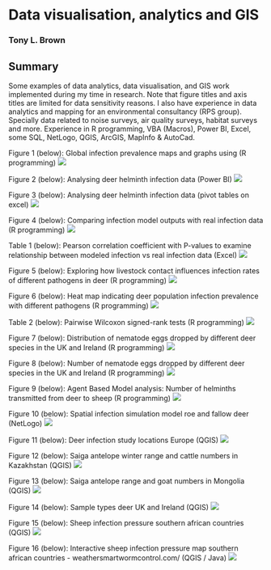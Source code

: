 # Data visualisation, analytics and GIS
### Tony L. Brown

## Summary

Some examples of data analytics, data visualisation, and GIS work implemented during my time in research. Note that figure titles and axis titles are limited for data sensitivity reasons. I also have experience in data analytics and mapping for an environmental consultancy (RPS group). Specially data related to noise surveys, air quality surveys, habitat surveys and more. Experience in R programming, VBA (Macros), Power BI, Excel, some SQL, NetLogo, QGIS, ArcGIS, MapInfo & AutoCad. 

Figure 1 (below): Global infection prevalence maps and graphs using (R programming)
![](https://raw.githubusercontent.com/tonysdatamodels/portfolio/main/docs/Global%20Infection%20Figure.png)

Figure 2 (below): Analysing deer helminth infection data (Power BI)
![](https://raw.githubusercontent.com/tonysdatamodels/portfolio/main/docs/Power%20Bi%20Example.png)

Figure 3 (below): Analysing deer helminth infection data (pivot tables on excel)
![](https://raw.githubusercontent.com/tonysdatamodels/portfolio/main/docs/Pivot%20Table.png)

Figure 4 (below): Comparing infection model outputs with real infection data (R programming)
![](https://raw.githubusercontent.com/tonysdatamodels/portfolio/main/docs/Line%20and%20Bar%20Example.png)

Table 1 (below): Pearson correlation coefficient with P-values to examine relationship between modeled infection vs real infection data (Excel)
![](https://raw.githubusercontent.com/tonysdatamodels/portfolio/main/docs/Pearsons%20Correlation%20and%20P%20Values.png)

Figure 5 (below): Exploring how livestock contact influences infection rates of different pathogens in deer (R programming) 
![](https://raw.githubusercontent.com/tonysdatamodels/portfolio/main/docs/Livestock%20Contact%20Figure.png)

Figure 6 (below): Heat map indicating deer population infection prevalence with different pathogens (R programming)
![](https://raw.githubusercontent.com/tonysdatamodels/portfolio/main/docs/Deer%20Helminth%20Heatmap%20Example.png)

Table 2 (below): Pairwise Wilcoxon signed-rank tests (R programming)
![](https://raw.githubusercontent.com/tonysdatamodels/portfolio/main/docs/Table%20Pairwise%20Wilcox%20Test.png)

Figure 7 (below): Distribution of nematode eggs dropped by different deer species in the UK and Ireland (R programming) 
![](https://raw.githubusercontent.com/tonysdatamodels/portfolio/main/docs/Nematode%20Egg%20Distribution%20Deer.png)

Figure 8 (below): Number of nematode eggs dropped by different deer species in the UK and Ireland (R programming) 
![](https://raw.githubusercontent.com/tonysdatamodels/portfolio/main/docs/Nematode%20Egg%20by%20Deer%20Type.png)

Figure 9 (below): Agent Based Model analysis: Number of helminths transmitted from deer to sheep (R programming)
![](https://raw.githubusercontent.com/tonysdatamodels/portfolio/main/docs/Agent%20Based%20Model%20GGPLOT.png)

Figure 10 (below): Spatial infection simulation model roe and fallow deer (NetLogo)
![](https://raw.githubusercontent.com/tonysdatamodels/portfolio/main/docs/Spatial%20Simulation%20Model.png)

Figure 11 (below): Deer infection study locations Europe (QGIS)
![](https://raw.githubusercontent.com/tonysdatamodels/portfolio/main/docs/Deer%20Helminth%20Studies%20Europe.png)

Figure 12 (below): Saiga antelope winter range and cattle numbers in Kazakhstan (QGIS)
![](https://raw.githubusercontent.com/tonysdatamodels/portfolio/main/docs/Saiga%20Range%20and%20Livestock%20Numbers%20Kazakhstan.png)

Figure 13 (below): Saiga antelope range and goat numbers in Mongolia (QGIS)
![](https://raw.githubusercontent.com/tonysdatamodels/portfolio/main/docs/Saiga%20Range%20and%20Livestock%20Numbers%20Mongolia.png)

Figure 14 (below): Sample types deer UK and Ireland (QGIS)
![](https://raw.githubusercontent.com/tonysdatamodels/portfolio/main/docs/Sample%20Types%20Deer%20UK%20Ireland.png)

Figure 15 (below): Sheep infection pressure southern african countries (QGIS)
![](https://raw.githubusercontent.com/tonysdatamodels/portfolio/main/docs/Infection%20Pressure%20Southern%20Africa.png)

Figure 16 (below): Interactive sheep infection pressure map southern african countries - weathersmartwormcontrol.com/ (QGIS / Java)
![](https://raw.githubusercontent.com/tonysdatamodels/portfolio/main/docs/Interactive%20Infection%20Map.png)
